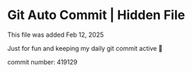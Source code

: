 # Git Auto Commit | Hidden File

This file was added Feb 12, 2025

Just for fun and keeping my daily git commit active 🤪

commit number: 419129
